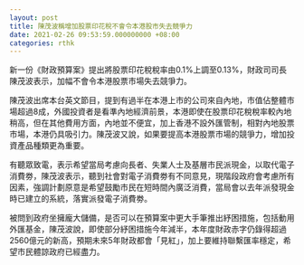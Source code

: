```yaml
---
layout: post
title: 陳茂波稱增加股票印花稅不會令本港股市失去競爭力
date: 2021-02-26 09:53:59.000000000 +08:00
categories: rthk
---
```


新一份《財政預算案》提出將股票印花稅稅率由0.1%上調至0.13%，財政司司長陳茂波表示，加幅不會令本港股票市場失去競爭力。

陳茂波出席本台英文節目，提到有過半在本港上市的公司來自內地，市值佔整體市場超過8成，外國投資者是看準內地經濟前景，本港即使在股票印花稅稅率較內地稍高，但在其他費用方面，內地並不便宜，加上香港不設外匯管制，相對內地股票市場，本港仍具吸引力。陳茂波又說，如果要提高本港股票市場的競爭力，增加投資產品種類更為重要。

有聽眾致電，表示希望當局考慮向長者、失業人士及基層市民派現金，以取代電子消費劵，陳茂波表示，聽到社會對電子消費劵有不同意見，現階段政府會考慮所有因素，強調計劃原意是希望鼓勵市民在短時間內廣泛消費，當局會以去年派發現金時已建立的系統，落實派發電子消費劵。

被問到政府坐擁龐大儲備，是否可以在預算案中更大手筆推出紓困措施，包括動用外匯基金，陳茂波說，即使部分紓困措施今年減半，本年度財政赤字仍錄得超過2560億元的新高，預期未來5年財政都會「見紅」，加上要維持聯繫匯率穩定，希望市民體諒政府已經盡力。
